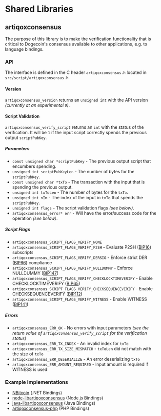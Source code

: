 Shared Libraries
================

## artiqoxconsensus

The purpose of this library is to make the verification functionality that is critical to Dogecoin's consensus available to other applications, e.g. to language bindings.

### API

The interface is defined in the C header `artiqoxconsensus.h` located in  `src/script/artiqoxconsensus.h`.

#### Version

`artiqoxconsensus_version` returns an `unsigned int` with the API version *(currently at an experimental `0`)*.

#### Script Validation

`artiqoxconsensus_verify_script` returns an `int` with the status of the verification. It will be `1` if the input script correctly spends the previous output `scriptPubKey`.

##### Parameters
- `const unsigned char *scriptPubKey` - The previous output script that encumbers spending.
- `unsigned int scriptPubKeyLen` - The number of bytes for the `scriptPubKey`.
- `const unsigned char *txTo` - The transaction with the input that is spending the previous output.
- `unsigned int txToLen` - The number of bytes for the `txTo`.
- `unsigned int nIn` - The index of the input in `txTo` that spends the `scriptPubKey`.
- `unsigned int flags` - The script validation flags *(see below)*.
- `artiqoxconsensus_error* err` - Will have the error/success code for the operation *(see below)*.

##### Script Flags
- `artiqoxconsensus_SCRIPT_FLAGS_VERIFY_NONE`
- `artiqoxconsensus_SCRIPT_FLAGS_VERIFY_P2SH` - Evaluate P2SH ([BIP16](https://github.com/bitcoin/bips/blob/master/bip-0016.mediawiki)) subscripts
- `artiqoxconsensus_SCRIPT_FLAGS_VERIFY_DERSIG` - Enforce strict DER ([BIP66](https://github.com/bitcoin/bips/blob/master/bip-0066.mediawiki)) compliance
- `artiqoxconsensus_SCRIPT_FLAGS_VERIFY_NULLDUMMY` - Enforce NULLDUMMY ([BIP147](https://github.com/bitcoin/bips/blob/master/bip-0147.mediawiki))
- `artiqoxconsensus_SCRIPT_FLAGS_VERIFY_CHECKLOCKTIMEVERIFY` - Enable CHECKLOCKTIMEVERIFY ([BIP65](https://github.com/bitcoin/bips/blob/master/bip-0065.mediawiki))
- `artiqoxconsensus_SCRIPT_FLAGS_VERIFY_CHECKSEQUENCEVERIFY` - Enable CHECKSEQUENCEVERIFY ([BIP112](https://github.com/bitcoin/bips/blob/master/bip-0112.mediawiki))
- `artiqoxconsensus_SCRIPT_FLAGS_VERIFY_WITNESS` - Enable WITNESS ([BIP141](https://github.com/bitcoin/bips/blob/master/bip-0141.mediawiki))

##### Errors
- `artiqoxconsensus_ERR_OK` - No errors with input parameters *(see the return value of `artiqoxconsensus_verify_script` for the verification status)*
- `artiqoxconsensus_ERR_TX_INDEX` - An invalid index for `txTo`
- `artiqoxconsensus_ERR_TX_SIZE_MISMATCH` - `txToLen` did not match with the size of `txTo`
- `artiqoxconsensus_ERR_DESERIALIZE` - An error deserializing `txTo`
- `artiqoxconsensus_ERR_AMOUNT_REQUIRED` - Input amount is required if WITNESS is used

### Example Implementations
- [NBitcoin](https://github.com/NicolasDorier/NBitcoin/blob/master/NBitcoin/Script.cs#L814) (.NET Bindings)
- [node-libartiqoxconsensus](https://github.com/bitpay/node-libartiqoxconsensus) (Node.js Bindings)
- [java-libartiqoxconsensus](https://github.com/dexX7/java-libartiqoxconsensus) (Java Bindings)
- [artiqoxconsensus-php](https://github.com/Bit-Wasp/artiqoxconsensus-php) (PHP Bindings)
